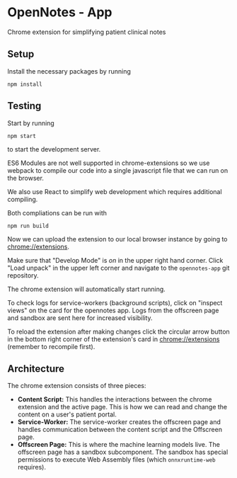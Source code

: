 # OpenNotes - App
Chrome extension for simplifying patient clinical notes

## Setup
Install the necessary packages by running
```
npm install
```


## Testing

Start by running 
```
npm start
```
to start the development server.

ES6 Modules are not well supported in chrome-extensions so we use webpack to compile our code into a single javascript file that we can run on the browser. 

We also use React to simplify web development which requires additional compiling.

Both compliations can be run with
```
npm run build
```

Now we can upload the extension to our local browser instance by going to [chrome://extensions](chrome://extensions).

Make sure that "Develop Mode" is _on_ in the upper right hand corner.
Click "Load unpack" in the upper left corner and navigate to the `opennotes-app` git repository.

The chrome extension will automatically start running.

To check logs for service-workers (background scripts), click on "inspect views" on the card for the opennotes app.
Logs from the offscreen page and sandbox are sent here for increased visibility.

To reload the extension after making changes click the circular arrow button in the bottom right corner of the extension's card in [chrome://extensions](chrome://extensions) (remember to recompile first).

## Architecture
The chrome extension consists of three pieces:
* **Content Script:** This handles the interactions between the chrome extension and the active page. This is how we can read and change the content on a user's patient portal.
* **Service-Worker:** The service-worker creates the offscreen page and handles communication between the content script and the Offscreen page.
* **Offscreen Page:** This is where the machine learning models live. The offscreen page has a sandbox subcomponent. The sandbox has special permissions to execute Web Assembly files (which `onnxruntime-web` requires). 
